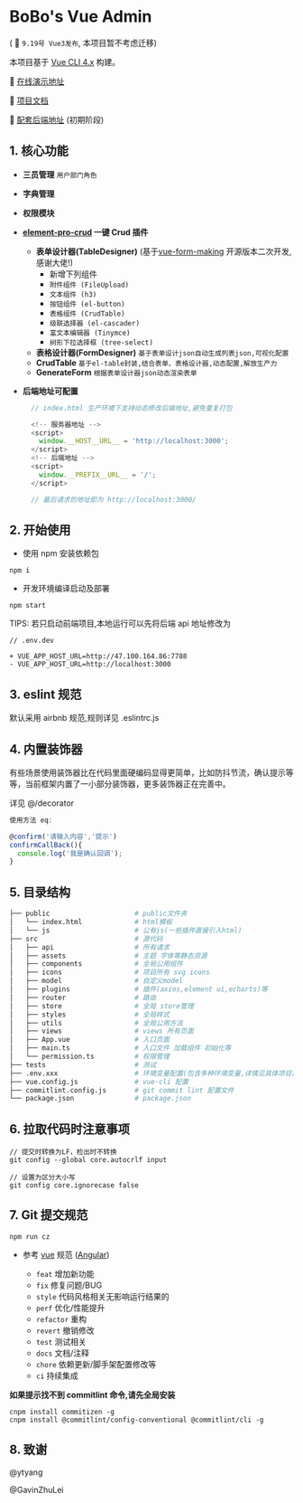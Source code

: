 # BoBo's Vue Admin

( 🚀 `9.19号 Vue3发布`, 本项目暂不考虑迁移)

本项目基于 [Vue CLI 4.x](https://cli.vuejs.org/config/) 构建。

🍌 [在线演示地址](http://server.boboooooo.top:9999/)

🍉 [项目文档](https://github.com/BoBoooooo/BoBo-Vue-Admin/wiki/CrudTable-%E6%96%87%E6%A1%A3/)

🍏 [配套后端地址](https://github.com/BoBoooooo/NestJS-API-Server.git) (初期阶段)

## 1. 核心功能

- **三员管理** `用户部门角色`

- **字典管理**

- **权限模块**

- **[element-pro-crud](https://github.com/BoBoooooo/Element-Pro-Crud.git) 一键 Crud 插件**

  - **表单设计器(TableDesigner)** (基于[vue-form-making](https://github.com/GavinZhuLei/vue-form-making) 开源版本二次开发,感谢大佬!)
    - 新增下列组件
    - `附件组件 (FileUpload)`
    - `文本组件 (h3)`
    - `按钮组件 (el-button)`
    - `表格组件 (CrudTable)`
    - `级联选择器 (el-cascader)`
    - `富文本编辑器 (Tinymce)`
    - `树形下拉选择框 (tree-select)`
  - **表格设计器(FormDesigner)** `基于表单设计json自动生成列表json,可视化配置`
  - **CrudTable** `基于el-table封装,结合表单、表格设计器,动态配置,解放生产力`
  - **GenerateForm** `根据表单设计器json动态渲染表单`

- **后端地址可配置**

  ```javascript
    // index.html 生产环境下支持动态修改后端地址,避免重复打包

    <!-- 服务器地址 -->
    <script>
      window.__HOST__URL__ = 'http://localhost:3000';
    </script>
    <!-- 后端地址 -->
    <script>
      window.__PREFIX__URL__ = '/';
    </script>

    // 最后请求的地址即为 http://localhost:3000/
  ```

## 2. 开始使用

- 使用 npm 安装依赖包

```
npm i
```

- 开发环境编译启动及部署

```
npm start
```

TIPS: 若只启动前端项目,本地运行可以先将后端 api 地址修改为

```
// .env.dev

+ VUE_APP_HOST_URL=http://47.100.164.86:7788
- VUE_APP_HOST_URL=http://localhost:3000
```

## 3. eslint 规范

默认采用 airbnb 规范,规则详见 .eslintrc.js

## 4. 内置装饰器

有些场景使用装饰器比在代码里面硬编码显得更简单，比如防抖节流，确认提示等等，当前框架内置了一小部分装饰器，更多装饰器正在完善中。

详见 @/decorator

```javascript
使用方法 eq:

@confirm('请输入内容','提示')
confirmCallBack(){
  console.log('我是确认回调');
}

```

## 5. 目录结构

```bash
├── public                     # public文件夹
│   └── index.html             # html模板
│   └── js                     # 公有js(一些插件直接引入html)
├── src                        # 源代码
│   ├── api                    # 所有请求
│   ├── assets                 # 主题 字体等静态资源
│   ├── components             # 全局公用组件
│   ├── icons                  # 项目所有 svg icons
│   ├── model                  # 自定义model
│   ├── plugins                # 插件(axios,element ui,echarts)等
│   ├── router                 # 路由
│   ├── store                  # 全局 store管理
│   ├── styles                 # 全局样式
│   ├── utils                  # 全局公用方法
│   ├── views                  # views 所有页面
│   ├── App.vue                # 入口页面
│   ├── main.ts                # 入口文件 加载组件 初始化等
│   └── permission.ts          # 权限管理
├── tests                      # 测试
├── .env.xxx                   # 环境变量配置(包含多种环境变量,详情见具体项目)
├── vue.config.js              # vue-cli 配置
├── commitlint.config.js       # git commit lint 配置文件
└── package.json               # package.json
```

## 6. 拉取代码时注意事项

```
// 提交时转换为LF，检出时不转换
git config --global core.autocrlf input
```

```
// 设置为区分大小写
git config core.ignorecase false
```

## 7. Git 提交规范

```
npm run cz
```

- 参考 [vue](https://github.com/vuejs/vue/blob/dev/.github/COMMIT_CONVENTION.md) 规范 ([Angular](https://github.com/conventional-changelog/conventional-changelog/tree/master/packages/conventional-changelog-angular))

  - `feat` 增加新功能
  - `fix` 修复问题/BUG
  - `style` 代码风格相关无影响运行结果的
  - `perf` 优化/性能提升
  - `refactor` 重构
  - `revert` 撤销修改
  - `test` 测试相关
  - `docs` 文档/注释
  - `chore` 依赖更新/脚手架配置修改等
  - `ci` 持续集成

**如果提示找不到 commitlint 命令,请先全局安装**

```
cnpm install commitizen -g
cnpm install @commitlint/config-conventional @commitlint/cli -g
```

## 8. 致谢

@ytyang

@GavinZhuLei
